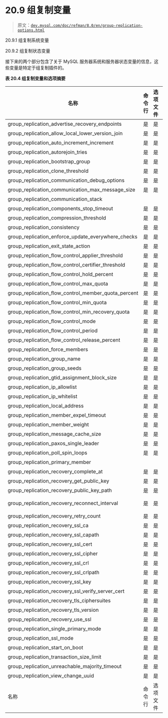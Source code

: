 # 20.9 组复制变量

> 原文：[`dev.mysql.com/doc/refman/8.0/en/group-replication-options.html`](https://dev.mysql.com/doc/refman/8.0/en/group-replication-options.html)

20.9.1 组复制系统变量

20.9.2 组复制状态变量

接下来的两个部分包含了关于 MySQL 服务器系统和服务器状态变量的信息，这些变量是特定于组复制插件的。

**表 20.4 组复制变量和选项摘要**

| 名称 | 命令行 | 选项文件 | 系统变量 | 状态变量 | 变量范围 | 动态 |
| --- | --- | --- | --- | --- | --- | --- |
| group_replication_advertise_recovery_endpoints | 是 | 是 | 是 |  | 全局 | 是 |
| group_replication_allow_local_lower_version_join | 是 | 是 | 是 |  | 全局 | 是 |
| group_replication_auto_increment_increment | 是 | 是 | 是 |  | 全局 | 是 |
| group_replication_autorejoin_tries | 是 | 是 | 是 |  | 全局 | 是 |
| group_replication_bootstrap_group | 是 | 是 | 是 |  | 全局 | 是 |
| group_replication_clone_threshold | 是 | 是 | 是 |  | 全局 | 是 |
| group_replication_communication_debug_options | 是 | 是 | 是 |  | 全局 | 是 |
| group_replication_communication_max_message_size | 是 | 是 | 是 |  | 全局 | 是 |
| group_replication_communication_stack |  |  | 是 |  | 全局 | 否 |
| group_replication_components_stop_timeout | 是 | 是 | 是 |  | 全局 | 是 |
| group_replication_compression_threshold | 是 | 是 | 是 |  | 全局 | 是 |
| group_replication_consistency | 是 | 是 | 是 |  | 两者 | 是 |
| group_replication_enforce_update_everywhere_checks | 是 | 是 | 是 |  | 全局 | 是 |
| group_replication_exit_state_action | 是 | 是 | 是 |  | 全局 | 是 |
| group_replication_flow_control_applier_threshold | 是 | 是 | 是 |  | 全局 | 是 |
| group_replication_flow_control_certifier_threshold | 是 | 是 | 是 |  | 全局 | 是 |
| group_replication_flow_control_hold_percent | 是 | 是 | 是 |  | 全局 | 是 |
| group_replication_flow_control_max_quota | 是 | 是 | 是 |  | 全局 | 是 |
| group_replication_flow_control_member_quota_percent | 是 | 是 | 是 |  | 全局 | 是 |
| group_replication_flow_control_min_quota | 是 | 是 | 是 |  | 全局 | 是 |
| group_replication_flow_control_min_recovery_quota | 是 | 是 | 是 |  | 全局 | 是 |
| group_replication_flow_control_mode | 是 | 是 | 是 |  | 全局 | 是 |
| group_replication_flow_control_period | 是 | 是 | 是 |  | 全局 | 是 |
| group_replication_flow_control_release_percent | 是 | 是 | 是 |  | 全局 | 是 |
| group_replication_force_members | 是 | 是 | 是 |  | 全局 | 是 |
| group_replication_group_name | 是 | 是 | 是 |  | 全局 | 是 |
| group_replication_group_seeds | 是 | 是 | 是 |  | 全局 | 是 |
| group_replication_gtid_assignment_block_size | 是 | 是 | 是 |  | 全局 | 是 |
| group_replication_ip_allowlist | 是 | 是 | 是 |  | 全局 | 是 |
| group_replication_ip_whitelist | 是 | 是 | 是 |  | 全局 | 是 |
| group_replication_local_address | 是 | 是 | 是 |  | 全局 | 是 |
| group_replication_member_expel_timeout | 是 | 是 | 是 |  | 全局 | 是 |
| group_replication_member_weight | 是 | 是 | 是 |  | 全局 | 是 |
| group_replication_message_cache_size | 是 | 是 | 是 |  | 全局 | 是 |
| group_replication_paxos_single_leader | 是 | 是 | 是 |  | 全局 | 是 |
| group_replication_poll_spin_loops | 是 | 是 | 是 |  | 全局 | 是 |
| group_replication_primary_member |  |  |  | 是 | 全局 | 否 |
| group_replication_recovery_complete_at | 是 | 是 | 是 |  | 全局 | 是 |
| group_replication_recovery_get_public_key | 是 | 是 | 是 |  | 全局 | 是 |
| group_replication_recovery_public_key_path | 是 | 是 | 是 |  | 全局 | 是 |
| group_replication_recovery_reconnect_interval | 是 | 是 | 是 |  | ��局 | 是 |
| group_replication_recovery_retry_count | 是 | 是 | 是 |  | 全局 | 是 |
| group_replication_recovery_ssl_ca | 是 | 是 | 是 |  | 全局 | 是 |
| group_replication_recovery_ssl_capath | 是 | 是 | 是 |  | 全局 | 是 |
| group_replication_recovery_ssl_cert | 是 | 是 | 是 |  | 全局 | 是 |
| group_replication_recovery_ssl_cipher | 是 | 是 | 是 |  | 全局 | 是 |
| group_replication_recovery_ssl_crl | 是 | 是 | 是 |  | 全局 | 是 |
| group_replication_recovery_ssl_crlpath | 是 | 是 | 是 |  | 全局 | 是 |
| group_replication_recovery_ssl_key | 是 | 是 | 是 |  | 全局 | 是 |
| group_replication_recovery_ssl_verify_server_cert | 是 | 是 | 是 |  | 全局 | 是 |
| group_replication_recovery_tls_ciphersuites | 是 | 是 | 是 |  | 全局 | 是 |
| group_replication_recovery_tls_version | 是 | 是 | 是 |  | 全局 | 是 |
| group_replication_recovery_use_ssl | 是 | 是 | 是 |  | 全局 | 是 |
| group_replication_single_primary_mode | 是 | 是 | 是 |  | 全局 | 是 |
| group_replication_ssl_mode | 是 | 是 | 是 |  | 全局 | 是 |
| group_replication_start_on_boot | 是 | 是 | 是 |  | 全局 | 是 |
| group_replication_transaction_size_limit | 是 | 是 | 是 |  | 全局 | 是 |
| group_replication_unreachable_majority_timeout | 是 | 是 | 是 |  | 全局 | 是 |
| group_replication_view_change_uuid | 是 | 是 | 是 |  | 全局 | 是 |
| 名称 | 命令行 | 选项文件 | 系统变量 | 状态变量 | 变量范围 | 动态 |

